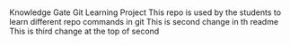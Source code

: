 #

Knowledge Gate Git Learning Project
This repo is used by the students to learn different repo commands in git
This is second change in th readme
This is third change at the top of second
